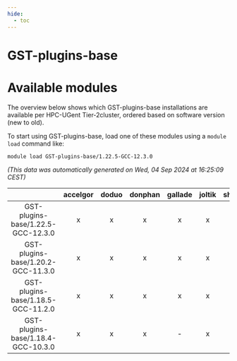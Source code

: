 ```yaml
---
hide:
  - toc
---
```


GST-plugins-base
================

# Available modules


The overview below shows which GST-plugins-base installations are available per HPC-UGent Tier-2cluster, ordered based on software version (new to old).

To start using GST-plugins-base, load one of these modules using a `module load` command like:

```shell
module load GST-plugins-base/1.22.5-GCC-12.3.0
```

*(This data was automatically generated on Wed, 04 Sep 2024 at 16:25:09 CEST)*  

| |accelgor|doduo|donphan|gallade|joltik|shinx|skitty|
| :---: | :---: | :---: | :---: | :---: | :---: | :---: | :---: |
|GST-plugins-base/1.22.5-GCC-12.3.0|x|x|x|x|x|x|x|
|GST-plugins-base/1.20.2-GCC-11.3.0|x|x|x|x|x|-|x|
|GST-plugins-base/1.18.5-GCC-11.2.0|x|x|x|x|x|-|x|
|GST-plugins-base/1.18.4-GCC-10.3.0|x|x|x|-|x|-|x|

